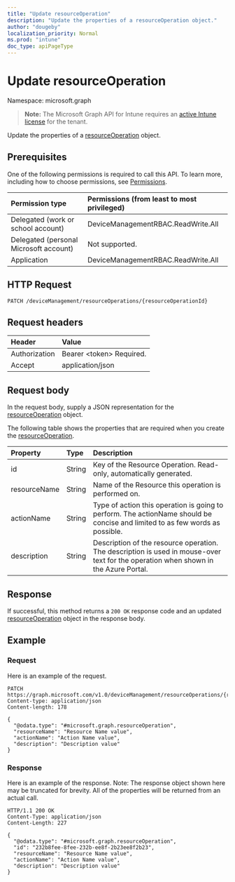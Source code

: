 ```yaml
---
title: "Update resourceOperation"
description: "Update the properties of a resourceOperation object."
author: "dougeby"
localization_priority: Normal
ms.prod: "intune"
doc_type: apiPageType
---
```


# Update resourceOperation

Namespace: microsoft.graph

> **Note:** The Microsoft Graph API for Intune requires an [active Intune license](https://go.microsoft.com/fwlink/?linkid=839381) for the tenant.

Update the properties of a [resourceOperation](../resources/intune-rbac-resourceoperation.md) object.

## Prerequisites
One of the following permissions is required to call this API. To learn more, including how to choose permissions, see [Permissions](/graph/permissions-reference).

|Permission type|Permissions (from least to most privileged)|
|:---|:---|
|Delegated (work or school account)|DeviceManagementRBAC.ReadWrite.All|
|Delegated (personal Microsoft account)|Not supported.|
|Application|DeviceManagementRBAC.ReadWrite.All|

## HTTP Request
<!-- {
  "blockType": "ignored"
}
-->
``` http
PATCH /deviceManagement/resourceOperations/{resourceOperationId}
```

## Request headers
|Header|Value|
|:---|:---|
|Authorization|Bearer &lt;token&gt; Required.|
|Accept|application/json|

## Request body
In the request body, supply a JSON representation for the [resourceOperation](../resources/intune-rbac-resourceoperation.md) object.

The following table shows the properties that are required when you create the [resourceOperation](../resources/intune-rbac-resourceoperation.md).

|Property|Type|Description|
|:---|:---|:---|
|id|String|Key of the Resource Operation. Read-only, automatically generated.|
|resourceName|String|Name of the Resource this operation is performed on.|
|actionName|String|Type of action this operation is going to perform. The actionName should be concise and limited to as few words as possible.|
|description|String|Description of the resource operation. The description is used in mouse-over text for the operation when shown in the Azure Portal.|



## Response
If successful, this method returns a `200 OK` response code and an updated [resourceOperation](../resources/intune-rbac-resourceoperation.md) object in the response body.

## Example

### Request
Here is an example of the request.
``` http
PATCH https://graph.microsoft.com/v1.0/deviceManagement/resourceOperations/{resourceOperationId}
Content-type: application/json
Content-length: 178

{
  "@odata.type": "#microsoft.graph.resourceOperation",
  "resourceName": "Resource Name value",
  "actionName": "Action Name value",
  "description": "Description value"
}
```

### Response
Here is an example of the response. Note: The response object shown here may be truncated for brevity. All of the properties will be returned from an actual call.
``` http
HTTP/1.1 200 OK
Content-Type: application/json
Content-Length: 227

{
  "@odata.type": "#microsoft.graph.resourceOperation",
  "id": "232b8fee-8fee-232b-ee8f-2b23ee8f2b23",
  "resourceName": "Resource Name value",
  "actionName": "Action Name value",
  "description": "Description value"
}
```



